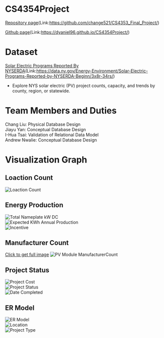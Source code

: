 # CS4354Project

[Repository page](https://github.com/change521/CS4353_Final_Project/)(Link:https://github.com/change521/CS4353_Final_Project/)<br/>

[Github page](https://dyaniel96.github.io/CS4354Project/)(Link:https://dyaniel96.github.io/CS4354Project/)<br/>

# Dataset
[Solar Electric Programs Reported By NYSERDA](https://data.ny.gov/Energy-Environment/Solar-Electric-Programs-Reported-by-NYSERDA-Beginn/3x8r-34rs/)(Link:https://data.ny.gov/Energy-Environment/Solar-Electric-Programs-Reported-by-NYSERDA-Beginn/3x8r-34rs/)<br/>
- Explore NYS solar electric (PV) project counts, capacity, and trends by county, region, or statewide.

# Team Members and Duties
Chang Liu: Physical Database Design <br/>
Jiayu Yan: Conceptual Database Design   <br/>
I-Hua Tsai: Validation of Relational Data Model <br/>
Andrew Nwalie: Conceptual Database Design  <br/>

# Visualization Graph 

## Loaction Count
![Loaction Count](https://github.com/change521/CS4353_Final_Project/blob/master/Location/Solar_Electric_Loaction_countyCount.png?raw=true)  <br/>

## Energy Production
![Total Nameplate kW DC](https://github.com/change521/CS4353_Final_Project/blob/master/Project%20Production/Solar_Electric_Project_Production_Total%20Nameplate%20kW%20DCHist.png?raw=true)  <br/>
![Expected KWh Annual Production](https://github.com/change521/CS4353_Final_Project/blob/master/Project%20Production/Solar_Electric_Project_Production_Expected%20KWh%20Annual%20ProductionHist.png?raw=true)  <br/>
![Incentive](https://github.com/change521/CS4353_Final_Project/blob/master/Project%20Production/Solar_Electric_Project_Production_$IncentiveHist.png?raw=true)  <br/>

## Manufacturer Count
[Click to get full image](https://github.com/change521/CS4353_Final_Project/blob/master/Project%20Provider/Solar_Electric_ProjectProvider_Primary%20PV%20Module%20ManufacturerCount.png?raw=true)
![PV Module ManufacturerCount](https://github.com/change521/CS4353_Final_Project/blob/master/Project%20Provider/Solar_Electric_ProjectProvider_Primary%20PV%20Module%20ManufacturerCount.png?raw=true)  <br/>

## Project Status
![Project Cost](https://github.com/change521/CS4353_Final_Project/blob/master/Project_ID/Solar_Electric_Project_Status_Project%20CostHist.png?raw=true)  <br/>
![Project Status](https://github.com/change521/CS4353_Final_Project/blob/master/Project_ID/Solar_Electric_Project_Status_Project%20StatusCount.png?raw=true)  <br/>
![Date Completed](https://github.com/change521/CS4353_Final_Project/blob/master/Project_ID/Solar_Electric_ProjectID_Date%20Completed%20YearCount.png?raw=true)  <br/>


## ER Model
![ER Model](https://github.com/change521/CS4353_Final_Project/blob/master/ERmodel/Main.png?raw=true)  <br/>
![Location](https://github.com/change521/CS4353_Final_Project/blob/master/ERmodel/location.jpg?raw=true)  <br/>
![Project Type](https://github.com/change521/CS4353_Final_Project/blob/master/ERmodel/Project%20Type.jpg?raw=true)  <br/>
